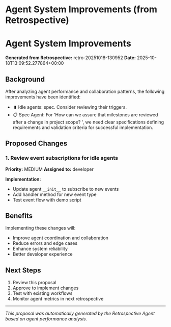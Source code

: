 # Agent System Improvements (from Retrospective)

# Agent System Improvements

**Generated from Retrospective:** retro-20251018-130952
**Date:** 2025-10-18T13:09:52.277864+00:00

## Background

After analyzing agent performance and collaboration patterns, the following improvements have been identified:

- ⏸️ Idle agents: spec. Consider reviewing their triggers.
- 📋 Spec Agent: For 'How can we assure that milestones are reviewed after a change in project scope? ', we need clear specifications defining requirements and validation criteria for successful implementation.

## Proposed Changes

### 1. Review event subscriptions for idle agents

**Priority:** MEDIUM
**Assigned to:** developer

**Implementation:**
- Update agent `__init__` to subscribe to new events
- Add handler method for new event type
- Test event flow with demo script


## Benefits

Implementing these changes will:
- Improve agent coordination and collaboration
- Reduce errors and edge cases
- Enhance system reliability
- Better developer experience

## Next Steps

1. Review this proposal
2. Approve to implement changes
3. Test with existing workflows
4. Monitor agent metrics in next retrospective

---

*This proposal was automatically generated by the Retrospective Agent based on agent performance analysis.*
